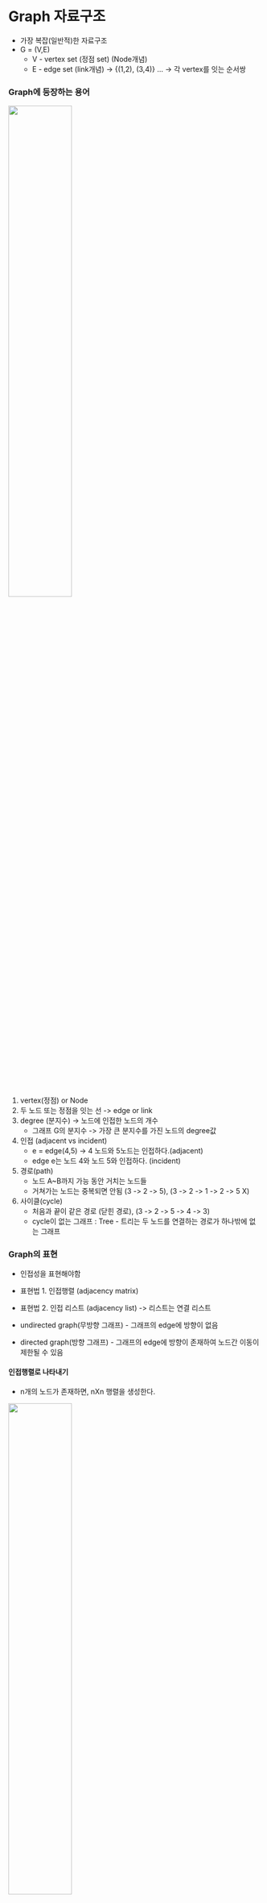 # Graph 자료구조

- 가장 복잡(일반적)한 자료구조
- G = (V,E)
  - V - vertex set (정점 set) (Node개념)
  - E - edge set (link개념) -> {(1,2), (3,4)} ... -> 각 vertex를 잇는 순서쌍

### Graph에 등장하는 용어

<img src="images/graphDS.jpg" height="50%" width="50%"/>

1. vertex(정점) or Node
2. 두 노드 또는 정점을 잇는 선 -> edge or link
3. degree (분지수) -> 노드에 인접한 노드의 개수
   - 그래프 G의 분지수 -> 가장 큰 분지수를 가진 노드의 degree값
4. 인접 (adjacent vs incident)
   - e = edge(4,5) -> 4 노드와 5노드는 인접하다.(adjacent)
   - edge e는 노드 4와 노드 5와 인접하다. (incident)
5. 경로(path)
   - 노드 A~B까지 가능 동안 거치는 노드들
   - 거쳐가는 노드는 중복되면 안됨 (3 -> 2 -> 5), (3 -> 2 -> 1 -> 2 -> 5 X)
6. 사이클(cycle)
   - 처음과 끝이 같은 경로 (닫힌 경로), (3 -> 2 -> 5 -> 4 -> 3)
   - cycle이 없는 그래프 : Tree - 트리는 두 노드를 연결하는 경로가 하나밖에 없는 그래프

### Graph의 표현

- 인접성을 표현해야함

- 표현법 1. 인접행렬 (adjacency matrix)
- 표현법 2. 인접 리스트 (adjacency list) -> 리스트는 연결 리스트

- undirected graph(무방향 그래프) - 그래프의 edge에 방향이 없음
- directed graph(방향 그래프) - 그래프의 edge에 방향이 존재하여 노드간 이동이 제한될 수 있음

#### 인접행렬로 나타내기

- n개의 노드가 존재하면, nXn 행렬을 생성한다.

<img src="images/graph_matrix.png" height="50%" width="50%"/>

- graph A

  - 대각행렬은 각 노드 스스로에 대한 경로를 표현 (1->1) : 0또는 1로 일관성 있게 표현하면 됨
  - 무방향 그래프를 전제하에, 대각원소 기준 인접행렬은 대칭적으로 나타난다.
  - (1,2)원소값 -> 1 -> 1노드와 2노드 사이에 edge가 존재한다는 뜻
  - 1과 0값은 노드들 간의 edge 유무를 표현

- directed graph의 경우
  - 노드 스스로에게 edge 부여하는 값 제외하고 edge의 값에 가중치를 부여하여 표현 (weight value), 가중치는 임의의 값

#### 인접 리스트로 나타내기

- 인접 행렬의 경우 무방향 그래프에서 대칭 edge의 표현에 있어서 데이터 낭비가 존재함.

<img src="images/graph_list.png" height="50%" width="50%"/>

- 그림 참고

  - 1노드의 edge (1,2), (1,3), (1,4)...
  - edge표현은 순서에 구애 받지 않음 - (1,3), (1,4), (1,2)로도 표현 가능
  - 각 노드 스스로에게 edge를 부여 -> 일관성있게 진행하면 됨

- directed graph의 경우
  - 인접행렬과 마찬가지로 edge표현에 가중치를 두어 표현
  - 1 -> \[2\] edge가 존재 => 1 -> \[2, weightValue\]

### 그래프 기본연산

- G = (V,E), |V| = n, |E| = m

#### 인접행렬

1. memory : O(n^2)
2. e = (u,v)가 존재하는가?
   - if G\[u\]\[v\] == 1로 찾기 -> O(1)
3. u에 인접한 모든 노드 v에 대한 특정연산 -> O(n), 각 노드에 대한 edge 유무 판단을 위해 모든 노드의 edge값을 검사해야함.

```python
#pseudo code
for v in range(1,n+1):
    do with G[u][v]
```

4. new edge(u,v) 삽입 -> G\[u\]\[v\] = 1 -> O(1)
5. edge(u,v) 삭제 -> G\[u\]\[v\] = 0 대입 -> O(1)

#### 인접리스트

1. memory : O(n+m)
2. G\[u\].search(v) - G\[u\]는 인접리스트
   - 최악의 경우 노드 u 스스로를 제외하고 u가 모든 노드와 연결되어 있는 상태 -> worst case - search가 O(n)
3. u에 인접한 모든 노드 v에 대한 특정연산 -> O(인접한 노드의 수) - worst case의 경우 O(n)

```python
#pseudo code
for each edge in G[u]:
    do something
```

4. new edge(u,v)삽입 -> G\[u\].pushFront(v) -> O(1)
5. edge(u,v) 삭제
   - x = G\[u\].search(v)
   - G\[u\].remove(x)
   - 최악의 경우 search에 O(n)시간 발생

- 인접행렬과 인접리스트의 비교
  - 연산 자체는 인접행렬이 효율적인 부분이 더 많음
  - 결정적으로 그래프 자체가 차지하는 메모리의 크기가 인접리스트가 더 좋음
  - n개의 노드에 비해 edge의 수인 m값이 상대적으로 작으면 **sparse라고 표현**
  - **dense**의 경우는 edge의 개수가 n과 비교하여 큰 상황

* 참고 - python의 리스트로 인접리스트를 구현하려면 순서에 구애받지 않기 위해 append함수를 사용해야함!!!!

## 그래프 순회 (Graph Traversal) : DFS(Depth First Search)

- 그래프의 순회 방법
  1. DFS (깊이 우선 탐색)
  2. BFS (너비 우선 탐색)

1. DFS

   - 알파벳을 노드의 값으로 갖는 graph가 존재한다고 가정.
   - a와 인접한 노드들 중 특정 기준을 만들어 먼저 search할 노드를 선택하여 진행 (알파벳 사전편찬 순으로 진행한다고 가정)
   - a와 b,c노드가 인접했다고 가정하면 a->b로 서치
   - b에서 다시 b와 인접한 여러 노드들 중 기준에 맞으면서 search하지 않은 노드로 진행
   - 끝까지 가서 더 이상 search할 노드가 존재하지 않으면 backtrack으로 search를 시작한 노드까지 이동
   - backtrack은 역추적 진행하다가 인접한 노드들 중 search하지 않은 노드가 존재할 때 역추적 그만두고 다시 해당 인접노드로 search를 진행

2. BFS
   - a와 인접한 노드 b,c가 있으면, 해당 노드들을 모두 search한 뒤에 다음 레벨로 넘어가는 방식
   - 모든 형제 노드들을 search

### DFS순회방법

<img src="images/DFS.png" height="50%" width="50%" />

- a에서 DFS로 순회

  - a -> b -> c -> d -> f 이후 backtrack -> b까지 옴
  - b -> e -> g 이후 backtrack
  - b -> h 이후 backtrack하여 a까지 이동

- code구현 -> recursive case

```python
#pseudo code
global currentTime = 1

def DFS(v):
    mark[v] = "visited"
    pre[v] = currentTime # pre[v]는 v의 첫번째 방문 시간
    currentTime += 1
    for each edge(v,w): # v에 인접한 모든 노드 w에 대해
        if mark[w] != "visited":
            parent[w] = v
            DFS(w)
    # v에 인접한 모든 노드를 고려한 상태이기 때문에 for loop를 탈출함
    post[v] = currentTime # v에서 인접한 모든 노드를 방문 완료한 순간, v에서 DFS가 완료된 시간
    currentTime+=1
    # return

def DFSALL(G): #그래프 G의 컴포넌트가 떨어져 있는 상황도 있음
    for all nodes in G:
        mark[v] = "unvisited"
    for all nodes v:
        if mark[v] != "visited":
            DFS(v)
```

- DFS 함수 정의에 따라 도식화한 그림 -> Tree형태를 띰. -> DFS Tree (parent리스트를 통해 도식화)

- pre,post time & parent list가 핵심
- 추가적으로 DFSALL(G) : #graph G를 DFS search

- code 구현 -> non recursive case
  - 비재귀적 구현에서는 stack이 등장
  - currentTime, pre&post time 정의는 직접 추가 필요

```python
def DFS(s):
    stack.push((∅, s)) # ∅는 부모노드, s는 현재 방문노드
    while stack is not empty:
        p, v = stack.pop() # tuple형태로 stack에 저장하기 때문에 unpacking하여 p,v에 저장
        if v is unmarked:
            mark[v] = "visited"
            parent[v] = p
            for each edge(v,w):
                if w is unmarked:
                    stack.push((v,w)) # push또한 저장 기준에 입각하여 진행 - 사전편찬 순으로...예시
                    # 먼저 방문이 진행되는 노드가 top에 오도록 push
```

- DFS tree의 경우 본 그래프에서 나타났던 모든 edge가 표기되지 않을 수 있음.

  - DFS에서 나타나지 않은 edge -> back edge

- back edge존재 의미
  - ex) DFS 이미지에서 c - f - d 트리에서 f -> c로의 back edge가 존재
  - c - f - d 로 구성되는 cycle이 존재한다는 뜻.

<img src="images/DFStree.png" height="30%" width="60%"/>

- pretime~post time 구간의 포함관계가 DFS tree를 구성한다.

### DAG (Directed Acyclic Graph) : 사이클이 없는 방향 그래프

- 선후 관계에 따라 상위노드로부터 데이터를 받는데, 하위 노드의 입장에서 자신의 모든 상위 노드가 일련의 처리 과정을 마쳐 자신에게 특정 데이터를 전달해주고 나서야 자신도 상위 입장의 노드가 되어 하위 노드에게 데이터 처리를 시작할 수 있게 된다.

<img src="images/topological.png" height="50%" width="50%"/>

- 선후 관계에 따라 일의 순서를 결정 -> topological sorting(위상정렬)
- post time값이 가장 작은 값 -> 가장 먼저 처리가 끝나는 노드
  - incoming만 있고 outgoing은 없는 노드.
  - 위상정렬에 따라 가장 마지막에 위치해야함.
  - 이후 post time 비교하며 차례로 배열 (post time가장 큰 값을 가진 노드가 가장 처음에 위치해야함)
